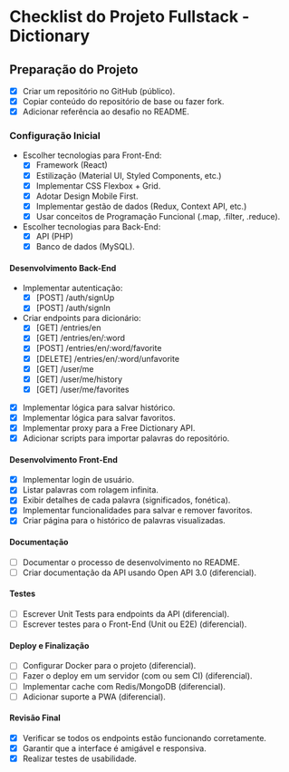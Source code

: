 
# Checklist do Projeto Fullstack - Dictionary

## Preparação do Projeto

- [x] Criar um repositório no GitHub (público).
- [x] Copiar conteúdo do repositório de base ou fazer fork.
- [x] Adicionar referência ao desafio no README.

### Configuração Inicial

- Escolher tecnologias para Front-End:
  - [x] Framework (React)
  - [x] Estilização (Material UI, Styled Components, etc.)
  - [x] Implementar CSS Flexbox + Grid.
  - [x] Adotar Design Mobile First.
  - [x] Implementar gestão de dados (Redux, Context API, etc.)
  - [x] Usar conceitos de Programação Funcional (.map, .filter, .reduce).

- Escolher tecnologias para Back-End:
  - [x] API (PHP)
  - [x] Banco de dados (MySQL).

#### Desenvolvimento Back-End

- Implementar autenticação:
  - [x] [POST] /auth/signUp
  - [x] [POST] /auth/signIn
- Criar endpoints para dicionário:
  - [x] [GET] /entries/en
  - [x] [GET] /entries/en/:word
  - [x] [POST] /entries/en/:word/favorite
  - [x] [DELETE] /entries/en/:word/unfavorite
  - [x] [GET] /user/me
  - [x] [GET] /user/me/history
  - [x] [GET] /user/me/favorites
- [x] Implementar lógica para salvar histórico.
- [x] Implementar lógica para salvar favoritos.
- [x] Implementar proxy para a Free Dictionary API.
- [x] Adicionar scripts para importar palavras do repositório.

#### Desenvolvimento Front-End

- [x] Implementar login de usuário.
- [x] Listar palavras com rolagem infinita.
- [x] Exibir detalhes de cada palavra (significados, fonética).
- [x] Implementar funcionalidades para salvar e remover favoritos.
- [x] Criar página para o histórico de palavras visualizadas.

#### Documentação

- [ ] Documentar o processo de desenvolvimento no README.
- [ ] Criar documentação da API usando Open API 3.0 (diferencial).

#### Testes

- [ ] Escrever Unit Tests para endpoints da API (diferencial).
- [ ] Escrever testes para o Front-End (Unit ou E2E) (diferencial).

#### Deploy e Finalização

- [ ] Configurar Docker para o projeto (diferencial).
- [ ] Fazer o deploy em um servidor (com ou sem CI) (diferencial).
- [ ] Implementar cache com Redis/MongoDB (diferencial).
- [ ] Adicionar suporte a PWA (diferencial).

#### Revisão Final

- [x] Verificar se todos os endpoints estão funcionando corretamente.
- [x] Garantir que a interface é amigável e responsiva.
- [x] Realizar testes de usabilidade.
